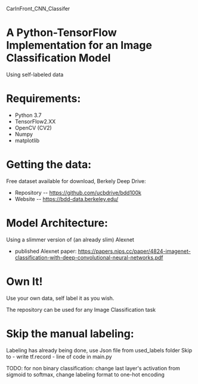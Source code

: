 CarInFront_CNN_Classifer

# A Python-TensorFlow Implementation for an Image Classification Model

Using self-labeled data

# Requirements:
  - Python 3.7
  - TensorFlow2.XX
  - OpenCV (CV2)
  - Numpy
  - matplotlib


# Getting the data:
Free dataset available for download, Berkely Deep Drive:
  - Repository -- https://github.com/ucbdrive/bdd100k
  - Website -- https://bdd-data.berkeley.edu/

# Model Architecture:
Using a slimmer version of (an already slim) Alexnet
  - published Alexnet paper: https://papers.nips.cc/paper/4824-imagenet-classification-with-deep-convolutional-neural-networks.pdf



# Own It!

Use your own data, self label it as you wish.

The repository can be used for any Image Classification task

# Skip the manual labeling:
Labeling has already being done, use Json file from used_labels folder
Skip to - write tf.record - line of code in main.py


TODO: for non binary classification: change last layer's activation from sigmoid to softmax, change labeling format to one-hot encoding

